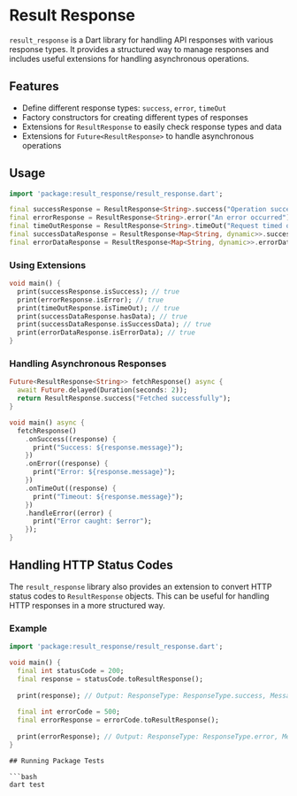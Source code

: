 # Result Response

`result_response` is a Dart library for handling API responses with various response types. It provides a structured way to manage responses and includes useful extensions for handling asynchronous operations.

## Features

- Define different response types: `success`, `error`, `timeOut`
- Factory constructors for creating different types of responses
- Extensions for `ResultResponse` to easily check response types and data
- Extensions for `Future<ResultResponse>` to handle asynchronous operations

## Usage

```dart
import 'package:result_response/result_response.dart';
```

```dart
final successResponse = ResultResponse<String>.success("Operation successful");
final errorResponse = ResultResponse<String>.error("An error occurred");
final timeOutResponse = ResultResponse<String>.timeOut("Request timed out");
final successDataResponse = ResultResponse<Map<String, dynamic>>.successData({"key": "value"});
final errorDataResponse = ResultResponse<Map<String, dynamic>>.errorData({"error": "details"});
```

### Using Extensions

```dart
void main() {
  print(successResponse.isSuccess); // true
  print(errorResponse.isError); // true
  print(timeOutResponse.isTimeOut); // true
  print(successDataResponse.hasData); // true
  print(successDataResponse.isSuccessData); // true
  print(errorDataResponse.isErrorData); // true
}
```

### Handling Asynchronous Responses

```dart
Future<ResultResponse<String>> fetchResponse() async {
  await Future.delayed(Duration(seconds: 2));
  return ResultResponse.success("Fetched successfully");
}

void main() async {
  fetchResponse()
    .onSuccess((response) {
      print("Success: ${response.message}");
    })
    .onError((response) {
      print("Error: ${response.message}");
    })
    .onTimeOut((response) {
      print("Timeout: ${response.message}");
    })
    .handleError((error) {
      print("Error caught: $error");
    });
}
```

## Handling HTTP Status Codes

The `result_response` library also provides an extension to convert HTTP status codes to `ResultResponse` objects. This can be useful for handling HTTP responses in a more structured way.

### Example

```dart
import 'package:result_response/result_response.dart';

void main() {
  final int statusCode = 200;
  final response = statusCode.toResultResponse();
  
  print(response); // Output: ResponseType: ResponseType.success, Message: null, Data: null
  
  final int errorCode = 500;
  final errorResponse = errorCode.toResultResponse();
  
  print(errorResponse); // Output: ResponseType: ResponseType.error, Message: HTTP Error: 500, Data: null
}

## Running Package Tests

```bash
dart test
```